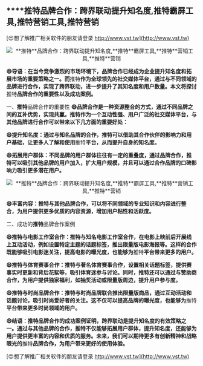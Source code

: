 ## ****推特**品牌合作：跨界联动提升知名度,**推特**霸屏工具,**推特**营销工具,**推特**营销**

[😍想了解推广相关软件的朋友请登录 http://www.vst.tw](http://www.vst.tw)

 <center><img src="https://vst.tw/MP4/tuiguang/png/1.png" alt="**推特**品牌合作：跨界联动提升知名度,**推特**霸屏工具,**推特**营销工具,**推特**营销"></center>

**😄导语：在当今竞争激烈的市场环境下，品牌合作已经成为企业提升知名度和拓展市场的重要策略之一。而**推特**作为全球领先的社交媒体平台，通过与不同领域的品牌进行合作，实现了跨界联动，进一步提升了其知名度和用户数量。本文将探讨**推特**品牌合作的重要性以及成功案例。**

一、**推特**品牌合作的重要性
**😄品牌合作是一种资源整合的方式，通过不同品牌之间的互补优势，实现共赢。**推特**作为一个互动性强、用户广泛的社交媒体平台，与其他品牌进行合作可以带来以下几方面的重要好处：**

**😄提升知名度：通过与知名品牌的合作，**推特**可以借助其合作伙伴的影响力和用户基础，让更多人了解和使用**推特**平台，从而提升自身的知名度。**

**😄拓展用户群体：不同品牌的用户群体往往有一定的重叠度，通过品牌合作，**推特**可以吸引其他品牌的用户加入，扩大用户规模，并且可以通过合作品牌的口碑影响力吸引更多潜在用户。**

 <center><img src="https://vst.tw/MP4/tuiguang/png/4.png" alt="**推特**品牌合作：跨界联动提升知名度,**推特**霸屏工具,**推特**营销工具,**推特**营销"></center>

**😄丰富内容：**推特**与其他品牌合作，可以将不同领域的专业知识和内容进行整合，为用户提供更多优质的内容资源，增加用户粘性和活跃度。**

二、成功的**推特**品牌合作案例

**😄**推特**与电影工作室合作：**推特**与知名电影工作室合作，在电影上映前后开展线上互动活动，例如设置特定主题的话题标签，推出限量版电影海报等。这样的合作既能够吸引电影迷关注，提高电影的曝光度，也能够为**推特**平台带来更多的用户。**

**😄**推特**与体育赛事合作：**推特**与著名体育赛事合作，设置相关话题标签，提供赛事实时更新和背后花絮等，吸引体育迷参与讨论。同时，**推特**还可以通过与赞助商合作，为用户提供独家福利，如抽奖活动或限量版周边，提升用户参与度。**

**😄**推特**与时尚品牌合作：**推特**与时尚品牌联合推出限量版商品，通过互动活动和话题讨论，吸引时尚爱好者的关注。这不仅可以提高品牌的曝光度，也能够为**推特**平台带来更多时尚领域的用户。**

**😄结语：**推特**品牌合作的成功案例证明，跨界联动是提升知名度的有效策略之一。通过与其他品牌的合作，**推特**不仅能够拓展用户群体，提升知名度，还能够为用户提供更丰富的内容和优质的服务。未来，我们可以期待更多有创新精神和战略眼光的**推特**品牌合作，为用户带来更好的使用体验。**

[😍想了解推广相关软件的朋友请登录 http://www.vst.tw](http://www.vst.tw)



